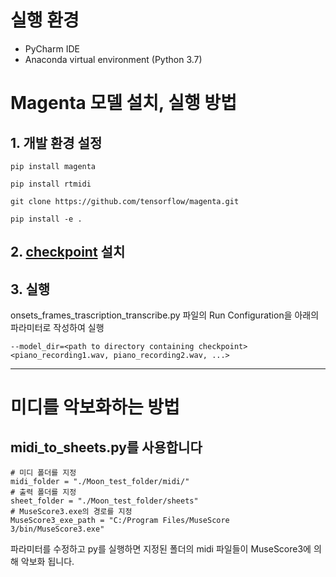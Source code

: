 # 실행 환경

- PyCharm IDE
- Anaconda virtual environment (Python 3.7)

# Magenta 모델 설치, 실행 방법

## 1. 개발 환경 설정

``` pip install magenta ```

``` pip install rtmidi ``` 

``` git clone https://github.com/tensorflow/magenta.git ```

``` pip install -e . ```

## 2. [checkpoint](https://storage.googleapis.com/magentadata/models/onsets_frames_transcription/maestro_checkpoint.zip) 설치

## 3. 실행

onsets_frames_trascription_transcribe.py 파일의 Run Configuration을 아래의 파라미터로 작성하여 실행
```
--model_dir=<path to directory containing checkpoint>
<piano_recording1.wav, piano_recording2.wav, ...>
```
---
# 미디를 악보화하는 방법

## midi_to_sheets.py를 사용합니다

    # 미디 폴더를 지정
    midi_folder = "./Moon_test_folder/midi/"
    # 출력 폴더를 지정
    sheet_folder = "./Moon_test_folder/sheets"
    # MuseScore3.exe의 경로를 지정
    MuseScore3_exe_path = "C:/Program Files/MuseScore 3/bin/MuseScore3.exe"

파라미터를 수정하고 py를 실행하면 지정된 폴더의 midi 파일들이 MuseScore3에 의해 악보화 됩니다.
